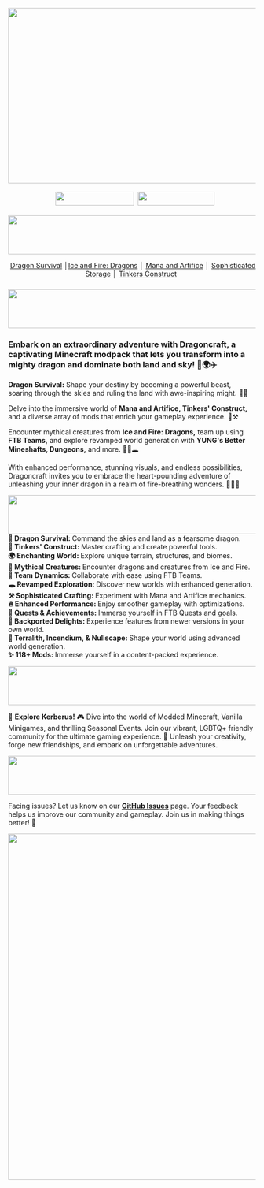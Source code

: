 <p style="text-align: center;"><img src="https://i.imgur.com/g2q6v8R.png" alt="" width="1127" height="356"><br><br>&nbsp; &nbsp;<a href="https://bisecthosting.com/urmom" rel="nofollow"><img src="https://img.shields.io/badge/Rent a server-96DC5F?labelColor=393939&amp;style=for-the-badge&amp;logo=Codeforces&amp;logoColor=FFFFFF&amp;color=4a94fb" width="160" height="28"></a>&nbsp; <a href="https://legacy.curseforge.com/members/Kerberus/projects" rel="nofollow"><img src="https://img.shields.io/badge/Our projects-96DC5F?labelColor=393939&amp;style=for-the-badge&amp;logo=curseforge&amp;logoColor=FFFFF&amp;color=4a94fb" width="156" height="28"></a><br>&nbsp;<br><img src="https://i.imgur.com/wXg1nQx.png" alt="" width="1127" height="79"></p>
<p style="text-align: center;">&nbsp;<a href="https://www.curseforge.com/minecraft/mc-mods/dragons-survival" rel="nofollow">Dragon Survival</a> │<a href="https://www.curseforge.com/minecraft/mc-mods/ice-and-fire-dragons" rel="nofollow">Ice and Fire: Dragons</a>&nbsp;│&nbsp;<a href="https://www.curseforge.com/minecraft/mc-mods/mana-and-artifice" rel="nofollow">Mana and Artifice</a> │ <a href="https://www.curseforge.com/minecraft/mc-mods/sophisticated-storage" rel="nofollow">Sophisticated Storage</a>&nbsp;│&nbsp;<a href="https://www.curseforge.com/minecraft/mc-mods/tinkers-construct" rel="nofollow">Tinkers Construct</a>&nbsp;</p>
<h3 style="text-align: center;"><img src="https://i.imgur.com/sHPkRj0.png" alt="" width="1127" height="79"></h3>
<h3 style="text-align: left;">Embark on an extraordinary adventure with Dragoncraft, a captivating Minecraft modpack that lets you transform into a mighty dragon and dominate both land and sky! 🐉🌍✈️</h3>
<p style="text-align: left;"><strong>Dragon Survival:</strong> Shape your destiny by becoming a powerful beast, soaring through the skies and ruling the land with awe-inspiring might. 🌟🔥</p>
<p style="text-align: left;">Delve into the immersive world of <strong>Mana and Artifice, Tinkers' Construct,</strong> and a diverse array of mods that enrich your gameplay experience. 🏰⚒️</p>
<p style="text-align: left;">Encounter mythical creatures from <strong>Ice and Fire: Dragons,</strong> team up using <strong>FTB Teams,</strong> and explore revamped world generation with <strong>YUNG's Better Mineshafts, Dungeons,</strong> and more. 🐲🤝🕳️</p>
<p style="text-align: left;">With enhanced performance, stunning visuals, and endless possibilities, Dragoncraft invites you to embrace the heart-pounding adventure of unleashing your inner dragon in a realm of fire-breathing wonders. 🌌🔥🔥</p>
<p style="text-align: left;"><img src="https://i.imgur.com/Qm0cEW7.png" alt="" width="1127" height="79"><strong>🐉 Dragon Survival: </strong>Command the skies and land as a fearsome dragon.<strong><br>🏰 Tinkers' Construct: </strong>Master crafting and create powerful tools.<strong><br>🌍 Enchanting World: </strong>Explore unique terrain, structures, and biomes.<strong><br>🐲 Mythical Creatures: </strong>Encounter dragons and creatures from Ice and Fire.<strong><br>🤝 Team Dynamics: </strong>Collaborate with ease using FTB Teams.<strong><br>🕳️ Revamped Exploration: </strong>Discover new worlds with enhanced generation.<strong><br>⚒️ Sophisticated Crafting: </strong>Experiment with Mana and Artifice mechanics.<strong><br>🔥 Enhanced Performance: </strong>Enjoy smoother gameplay with optimizations.<strong><br>📜 Quests &amp; Achievements: </strong>Immerse yourself in FTB Quests and goals.<strong><br>🌌 Backported Delights: </strong>Experience features from newer versions in your own world.<strong><br>🌋 Terralith, Incendium, &amp; Nullscape: </strong>Shape your world using advanced world generation.<strong><br>✨ 118+ Mods: </strong>Immerse yourself in a content-packed experience.</p>
<p><img src="https://i.imgur.com/A3KCOvu.png" alt="" width="1127" height="79"></p>
<p style="text-align: left;">🌈 <strong>Explore Kerberus!</strong> 🎮 Dive into the world of Modded Minecraft, Vanilla Minigames, and thrilling Seasonal Events. Join our vibrant, LGBTQ+ friendly community for the ultimate gaming experience. 🌟 Unleash your creativity, forge new friendships, and embark on unforgettable adventures.</p>
<p><a href="https://github.com/Kerberus-MC/Dragoncraft/issues" rel="nofollow"><img src="https://i.imgur.com/GfS2B2o.png" alt="" width="1127" height="79"></a></p>
<p>Facing issues? Let us know on our <strong><a href="https://github.com/Kerberus-MC/Dragoncraft/issues" rel="nofollow">GitHub Issues</a></strong> page. Your feedback helps us improve our community and gameplay. Join us in making things better! 🌟</p>
<p><a href="https://bisecthosting.com/urmom" rel="nofollow"><img src="https://i.imgur.com/7MN0ned.png" width="1127" height="703"></a></p>
<p style="text-align: left;">&nbsp;</p>
<p style="text-align: left;">&nbsp;</p>

